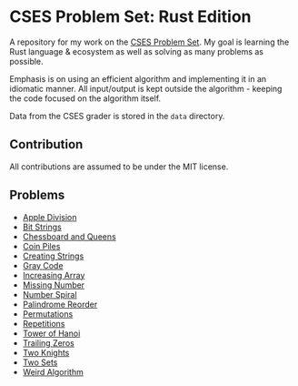 # CSES Problem Set: Rust Edition

A repository for my work on the [CSES Problem Set](https://cses.fi/problemset/). My goal is learning
the Rust language & ecosystem as well as solving as many problems as possible.

Emphasis is on using an efficient algorithm and implementing it in an idiomatic manner. All input/output is kept outside
the algorithm - keeping the code focused on the algorithm itself.

Data from the CSES grader is stored in the `data` directory.

## Contribution

All contributions are assumed to be under the MIT license.

## Problems

- [Apple Division](https://github.com/beephsupreme/cses/tree/master/readme/APPLE_DIVISION.md)
- [Bit Strings](https://github.com/beephsupreme/cses/tree/master/readme/BIT_STRINGS.md)
- [Chessboard and Queens](https://github.com/beephsupreme/cses/tree/master/readme/CHESSBOARD_AND_QUEENS.md)
- [Coin Piles](https://github.com/beephsupreme/cses/tree/master/readme/COIN_PILES.md)
- [Creating Strings](https://github.com/beephsupreme/cses/tree/master/readme/CREATING_STRINGS.md)
- [Gray Code](https://github.com/beephsupreme/cses/tree/master/readme/GRAY_CODE.md)
- [Increasing Array](https://github.com/beephsupreme/cses/tree/master/readme/INCREASING_ARRAY.md)
- [Missing Number](https://github.com/beephsupreme/cses/tree/master/readme/MISSING_NUMBER.md)
- [Number Spiral](https://github.com/beephsupreme/cses/tree/master/readme/NUMBER_SPIRAL.md)
- [Palindrome Reorder](https://github.com/beephsupreme/cses/tree/master/readme/PALINDROME_REORDER.md)
- [Permutations](https://github.com/beephsupreme/cses/tree/master/readme/PERMUTATIONS.md)
- [Repetitions](https://github.com/beephsupreme/cses/tree/master/readme/REPETITIONS.md)
- [Tower of Hanoi](https://github.com/beephsupreme/cses/tree/master/readme/TOWER_OF_HANOI.md)
- [Trailing Zeros](https://github.com/beephsupreme/cses/tree/master/readme/TRAILING_ZEROS.md)
- [Two Knights](https://github.com/beephsupreme/cses/tree/master/readme/TWO_KNIGHTS.md)
- [Two Sets](https://github.com/beephsupreme/cses/tree/master/readme/TWO_SETS.md)
- [Weird Algorithm](https://github.com/beephsupreme/cses/tree/master/readme/WEIRD_ALGORITHM.md)
